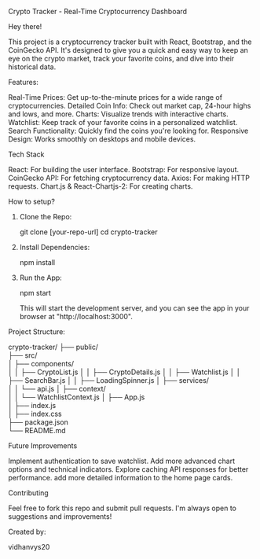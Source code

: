 Crypto Tracker - Real-Time Cryptocurrency Dashboard 

Hey there! 

This project is a cryptocurrency tracker built with React, Bootstrap, and the CoinGecko API. It's designed to give you a quick and easy way to keep an eye on the crypto market, track your favorite coins, and dive into their historical data.

Features:

 Real-Time Prices: Get up-to-the-minute prices for a wide range of cryptocurrencies.
 Detailed Coin Info: Check out market cap, 24-hour highs and lows, and more.
 Charts: Visualize trends with interactive charts.
 Watchlist: Keep track of your favorite coins in a personalized watchlist.
 Search Functionality: Quickly find the coins you're looking for.
 Responsive Design: Works smoothly on desktops and mobile devices.

 Tech Stack

 React: For building the user interface.
 Bootstrap: For responsive layout.
 CoinGecko API: For fetching cryptocurrency data.
 Axios: For making HTTP requests.
 Chart.js & React-Chartjs-2: For creating charts.

How to setup?

1.  Clone the Repo:

    git clone [your-repo-url]
    cd crypto-tracker

2.  Install Dependencies:
    
    npm install

3.  Run the App:

    npm start

    This will start the development server, and you can see the app in your browser at 
    "http://localhost:3000".

Project Structure: 

crypto-tracker/
├── public/                
├── src/                   
│   ├── components/       
│   │   ├── CryptoList.js
│   │   ├── CryptoDetails.js
│   │   ├── Watchlist.js
│   │   ├── SearchBar.js
│   │   ├── LoadingSpinner.js
│   ├── services/       
│   │   └── api.js
│   ├── context/           
│   │   └── WatchlistContext.js
│   ├── App.js             
│   ├── index.js          
│   ├── index.css          
├── package.json          
└── README.md             

Future Improvements

Implement authentication to save watchlist.
Add more advanced chart options and technical indicators.
Explore caching API responses for better performance.
add more detailed information to the home page cards.


 Contributing

Feel free to fork this repo and submit pull requests. I'm always open to suggestions and improvements!

Created by:

vidhanvys20
